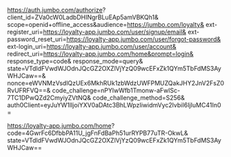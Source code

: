 https://auth.jumbo.com/authorize?
client_id=ZVa0cW0LadbDHINgrBLuEAp5amVBKQh1&
scope=openid+offline_access&audience=https://jumbo.com/loyalty&
ext-register_uri=https://loyalty-app.jumbo.com/user/signup/email&
ext-password_reset_uri=https://loyalty-app.jumbo.com/user/forgot-password&
ext-login_uri=https://loyalty-app.jumbo.com/user/account&
redirect_uri=https://loyalty-app.jumbo.com/home&prompt=login&
response_type=code&
response_mode=query&
state=VTdldFVwdWJOdnJQcGZ2OXZlVjYzQ09wcEFxZk1QYm5TbFdMS3AyWHJCaw==&
nonce=eWVNMzVsdlQzUEx6MkhRUk1zbWdzUWFPMUZQakJHY2JnV2FsZ0RvUFRFVQ==&
code_challenge=nPYlwWfb1Tmonw-aFwlSc-7TC1DPwQZd2CmyiyZVtNQ&
code_challenge_method=S256&
auth0Client=eyJuYW1lIjoiYXV0aDAtc3BhLWpzIiwidmVyc2lvbiI6IjIuMC41In0=

https://loyalty-app.jumbo.com/home?
code=4GwrFc6DfbbPA11U_jgFnFdBaPh51urRYPB77uTR-OkwL&
state=VTdldFVwdWJOdnJQcGZ2OXZlVjYzQ09wcEFxZk1QYm5TbFdMS3AyWHJCaw==
